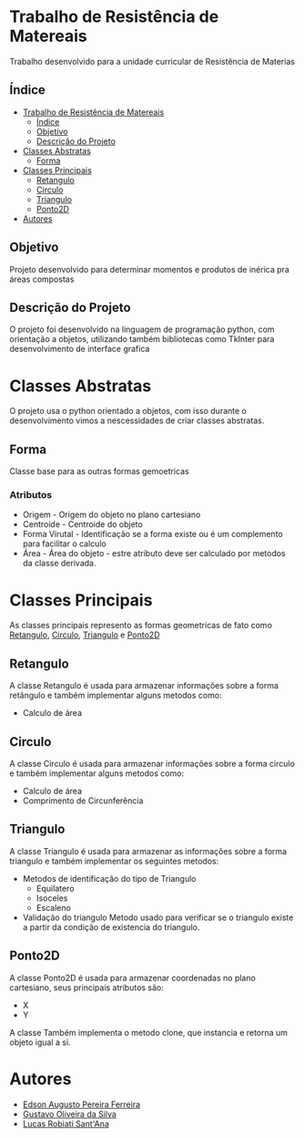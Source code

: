 # Trabalho de Resistência de Matereais
Trabalho desenvolvido para a unidade curricular de Resistência de Materias

## Índice

- [Trabalho de Resistência de Matereais](#Trabalho-de-Resistência-de-Matereais)
  - [Índice](#índice)
  - [Objetivo](#objetivo)
  - [Descrição do Projeto](#descrição-do-projeto)
- [Classes Abstratas](#classes-abstratas)
  - [Forma](#forma)
- [Classes Principais](#classes-principais)
  - [Retangulo](#retangulo)
  - [Circulo](#circulo)
  - [Triangulo](#triangulo)
  - [Ponto2D](#ponto2d)
- [Autores](#autores)

## Objetivo
Projeto desenvolvido para determinar momentos e produtos de inérica pra áreas compostas

## Descrição do Projeto

O projeto foi desenvolvido na linguagem de programação python, com orientação a objetos, utilizando também bibliotecas como TkInter para desenvolvimento de interface grafica

# Classes Abstratas

O projeto usa o python orientado a objetos, com isso durante o desenvolvimento vimos a nescessidades de criar classes abstratas.

## Forma
Classe base para as outras formas gemoetricas

### Atributos
- Origem - Origem do objeto no plano cartesiano
- Centroide - Centroide do objeto
- Forma Virutal - Identificação se a forma existe ou é um complemento para facilitar o calculo
- Área - Área do objeto - estre atributo deve ser calculado por metodos da classe derivada.

# Classes Principais
As classes principais represento as formas geometricas de fato como [Retangulo](#Retangulo), [Circulo](#Circulo), [Triangulo](#Triangulo) e [Ponto2D](#Ponto2D)

## Retangulo
A classe Retangulo é usada para armazenar informações sobre a forma retângulo e também implementar alguns metodos como:
- Calculo de área

## Circulo
A classe Circulo é usada para armazenar informações sobre a forma circulo e também implementar alguns metodos como:
- Calculo de área
- Comprimento de Circunferência

## Triangulo
A classe Triangulo é usada para armazenar as informações sobre a forma triangulo e também implementar os seguintes metodos:
- Metodos de identificação do tipo de Triangulo
  - Equilatero
  - Isoceles
  - Escaleno
- Validação do triangulo
  Metodo usado para verificar se o triangulo existe a partir da condição de existencia do triangulo.

## Ponto2D
A classe Ponto2D é usada para armazenar coordenadas no plano cartesiano, seus principais atributos são:
- X
- Y

A classe Também implementa o metodo clone, que instancia e retorna um objeto igual a si.

# Autores
- [Edson Augusto Pereira Ferreira](https://github.com/Edson-2003)
- [Gustavo Oliveira da Silva](https://github.com/LegnD4y)
- [Lucas Robiati Sant'Ana](https://github.com/Lucas-Robiati)
